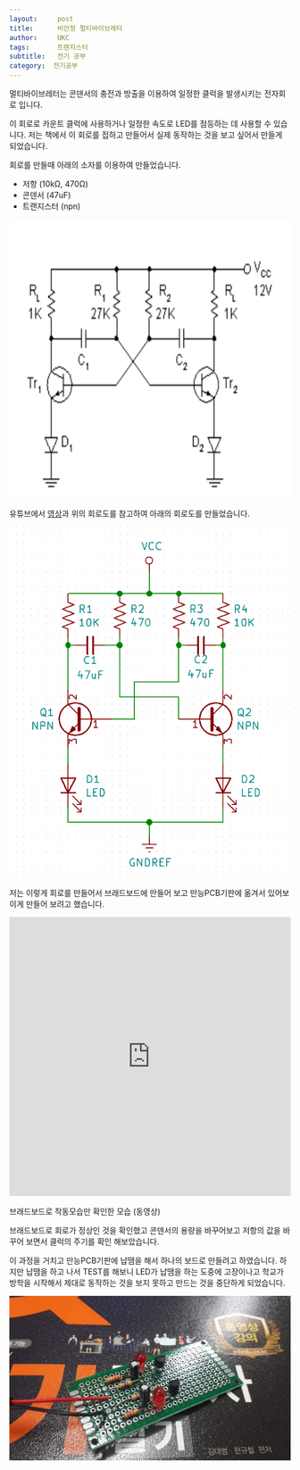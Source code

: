 ```yaml
---
layout:     post
title:      비안정 멀티바이브레터
author:     UKC
tags: 		트랜지스터
subtitle:  	전기 공부
category:  전기공부
---
```


멀티바이브레터는 콘덴서의 충전과 방출을 이용하여 일정한 클럭을 발생시키는 전자회로 입니다.

이 회로로 카운트 클럭에 사용하거나 일정한 속도로 LED를 점등하는 데 사용할 수 있습니다. 저는 책에서 이 회로를 접하고 만들어서 실제 동작하는 것을 보고 싶어서 만들게 되었습니다.

회로를 만들때 아래의 소자를 이용하여 만들었습니다.

* 저항 (10kΩ, 470Ω)
* 콘덴서 (47uF)
* 트랜지스터 (npn)

<img src="/img/2019_01_03/TR.png" width="800" height="500" />

유튜브에서 [영상](https://www.youtube.com/watch?v=hpJsVJSqBL8)과 위의 회로도를 참고하여 아래의 회로도를 만들었습니다.

<img src="/img/2019_01_03/UKC_TR.png" />

저는 이렇게 회로를 만들어서 브래드보드에 만들어 보고 만능PCB기판에 옮겨서 있어보이게 만들어 보려고 했습니다.

<embed src="https://youtu.be/fdEE3sf8ayk/" height="500px" width="100%">

브래드보드로 작동모습만 확인한 모습 (동영상) 

브래드보드로 회로가 정상인 것을 확인했고 콘덴서의 용량을 바꾸어보고 저항의 값을 바꾸어 보면서 클럭의 주기를 확인 해보았습니다.

이 과정을 거치고 만능PCB기판에 납땜을 해서 하나의 보드로 만들려고 하였습니다. 하지만 납땜을 하고 나서 TEST를 해보니 LED가 납땜을 하는 도중에 고장이나고 학교가 방학을 시작해서 제대로 동작하는 것을 보지 못하고 만드는 것을 중단하게 되었습니다.

![만능기판](/img/2019_01_03/TR.jpg)
